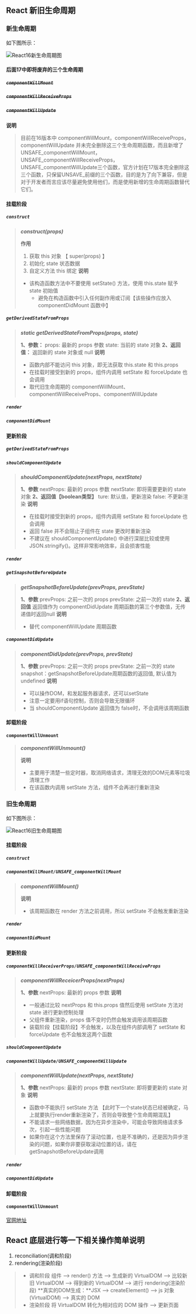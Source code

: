 ## React 新旧生命周期

### 新生命周期

如下图所示：

![React16新生命周期图](https://user-gold-cdn.xitu.io/2018/8/12/1652a030ed1506e0?imageslim)

#### 后面17中即将废弃的三个生命周期
#####  ~~`componentWillMount`~~
#####  ~~`componentWillReceiveProps`~~
#####  ~~`componentWillUpdate`~~

**说明**
> 目前在16版本中 componentWillMount，componentWillReceiveProps，componentWillUpdate 并未完全删除这三个生命周期函数，而且新增了UNSAFE_componentWillMount，UNSAFE_componentWillReceiveProps，UNSAFE_componentWillUpdate三个函数，官方计划在17版本完全删除这三个函数，只保留UNSAVE_前缀的三个函数，目的是为了向下兼容，但是对于开发者而言应该尽量避免使用他们，而是使用新增的生命周期函数替代它们。


#### 挂载阶段

#####  `construct`

> ***construct(props)***
>
> **作用**
> 1. 获取 this 对象 【 super(props) 】
>	2. 初始化 state 状态数据
> 3. 自定义方法 this 绑定
> **说明**
> - 该构造函数方法中不要使用 setState() 方法，使用 this.state 赋予 state 初始值
>	- 避免在构造函数中引入任何副作用或订阅【该些操作应放入 componentDidMount 函数中】

#####  `getDerivedStateFromProps`

> ***static getDerivedStateFromProps(props, state)***
>
> **1、参数：**
> 	props: 最新的 props 参数
> 	state: 当前的 state 对象
> **2、返回值：**
> 	返回新的 state 对象或 null
> **说明**
> - 函数内部不能访问 this 对象，即无法获取 this.state 和 this.props
> - 在挂载时接受到新的 props，组件内调用 setState 和 forceUpdate 也会调用
> - 取代旧生命周期的 componentWillMount、componentWillReceiveProps、componentWillUpdate

#####  `render`

#####  `componentDidMount`


#### 更新阶段

#####  `getDerivedStateFromProps`

#####  `shouldComponentUpdate`
> ***shouldComponentUpdate(nextProps, nextState)***
>
> **1、参数**
> 	nextProps: 最新的 props 参数
> 	nextState: 即将需要更新的 state 对象
> **2、返回值【boolean类型】**
>		ture: 默认值，更新渲染
>		false: 不更新渲染
> **说明**
> - 在挂载时接受到新的 props，组件内调用 setState 和 forceUpdate 也会调用
> - 返回 false 并不会阻止子组件在 state 更改时重新渲染
> - 不建议在 shouldComponentUpdate() 中进行深层比较或使用 JSON.stringify()。这样非常影响效率，且会损害性能

#####  `render`

#####  `getSnapshotBeforeUpdate`
> ***getSnapshotBeforeUpdate(prevProps, prevState)***
>
> **1、参数**
>		prevProps: 之前一次的 props
>		prevState: 之前一次的 state
> **2、返回值**
>		返回值作为 componentDidUpdate 周期函数的第三个参数值，无传递值时返回null
> **说明**
> - 替代 componentWillUpdate 周期函数

#####  `componentDidUpdate`
> ***componentDidUpdate(prevProps, prevState)***
>
> **1、参数**
>		prevProps: 之前一次的 props
>		prevState: 之前一次的 state
>		snapshot：getSnapshotBeforeUpdate周期函数的返回值, 默认值为 undefined
> **说明**
> - 可以操作DOM，和发起服务器请求，还可以setState
> - 注意一定要用if语句控制，否则会导致无限循环
> - 当 shouldComponentUpdate 返回值为 false时，不会调用该周期函数


#### 卸载阶段

####  `componentWillUnmount`
> ***componentWillUnmount()***
>
> **说明**
> - 主要用于清楚一些定时器，取消网络请求，清理无效的DOM元素等垃圾清理工作
> - 在该函数内调用 setState 方法，组件不会再进行重新渲染


### 旧生命周期

如下图所示：

![React16旧生命周期图](https://user-gold-cdn.xitu.io/2018/8/12/1652a030ed1506e0?imageslim)

#### 挂载阶段

#####  `construct`

#####  `componentWillMount/UNSAFE_componentWillMount`
> ***componentWillMount()***
>
> **说明**
> - 该周期函数在 render 方法之前调用，所以 setState 不会触发重新渲染

#####  `render`

#####  `componentDidMount`


#### 更新阶段

#####  `componentWillReceiverProps/UNSAFE_componentWillReceiveProps`
> ***componentWillReceicerProps(nextProps)***
>
> **1、参数**
> 	nextProps: 最新的 props 参数
> **说明**
> - 一般通过比较 nextProps 和 this.props 值然后使用 setState 方法对 state 进行更新控制处理
> - 父组件重新渲染，props 值不变时仍然会触发调用该周期函数
> - 装载阶段【挂载阶段】不会触发，以及在组件内部调用了 setState 和 forceUpdate 也不会触发这两个函数


#####  `shouldComponentUpdate`

#####  `componentWillUpdate/UNSAFE_componentWillUpdate`
> ***componentWillUpdate(nextProps, nextState)***
>
> **1、参数**
> nextProps: 最新的 props 参数
> nextState: 即将要更新的 state 对象
> **说明**
> - 函数中不能执行 setState 方法 【此时下一个state状态已经被确定，马上就要执行render重新渲染了，否则会导致整个生命周期混乱】
> - 不能请求一些网络数据，因为在异步渲染中，可能会导致网络请求多次，引起一些性能问题
> - 如果你在这个方法里保存了滚动位置，也是不准确的，还是因为异步渲染的问题，如果你非要获取滚动位置的话，请在getSnapshotBeforeUpdate调用

#####  `render`

#####  `componentDidUpdate`

#### 卸载阶段

####  `componentWillUnmount`

[官网地址](https://reactjs.bootcss.com/docs/react-component.html#static-getderivedstatefromprops)


## React 底层进行等一下相关操作简单说明
1. reconciliation(调和阶段)
2. rendering(渲染阶段)

> - 调和阶段
> 组件 --> render() 方法 --> 生成新的 VirtualDOM --> 比较新旧 VirtualDOM --> 得到新的 VirtualDOM --> 进行 rendering(渲染阶段)
> **真实的DOM生成：**JSX --> createElement() --> js 对象(VirtualDOM) --> 真实的 DOM
> - 渲染阶段
> 将 VirtualDOM 转化为相对应的 DOM 操作 --> 更新页面
